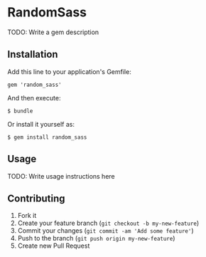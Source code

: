 # RandomSass

TODO: Write a gem description

## Installation

Add this line to your application's Gemfile:

    gem 'random_sass'

And then execute:

    $ bundle

Or install it yourself as:

    $ gem install random_sass

## Usage

TODO: Write usage instructions here

## Contributing

1. Fork it
2. Create your feature branch (`git checkout -b my-new-feature`)
3. Commit your changes (`git commit -am 'Add some feature'`)
4. Push to the branch (`git push origin my-new-feature`)
5. Create new Pull Request
